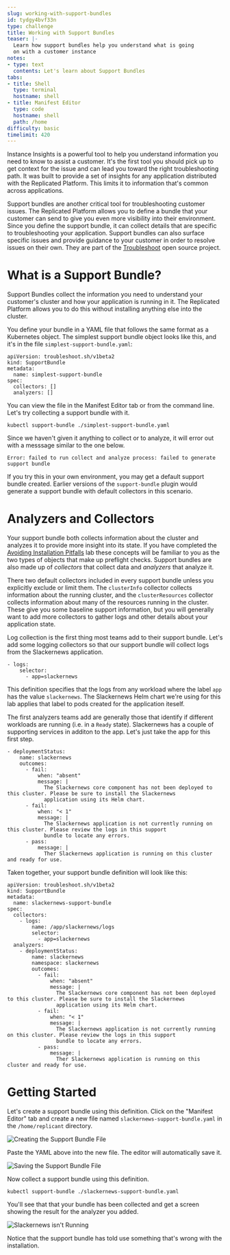 ```yaml
---
slug: working-with-support-bundles
id: tydgy4bvf33n
type: challenge
title: Working with Support Bundles
teaser: |-
  Learn how support bundles help you understand what is going
  on with a customer instance
notes:
- type: text
  contents: Let's learn about Support Bundles
tabs:
- title: Shell
  type: terminal
  hostname: shell
- title: Manifest Editor
  type: code
  hostname: shell
  path: /home
difficulty: basic
timelimit: 420
---
```


Instance Insights is a powerful tool to help you understand information you
need to know to assist a customer. It's the first tool you should pick up to
get context for the issue and can lead you toward the right troubleshooting
path. It was built to provide a set of insights for any application distributed
with the Replicated Platform. This limits it to information that's common
across applications.

Support bundles are another critical tool for troubleshooting customer issues.
The Replicated Platform allows you to define a bundle that your customer can
send to give you even more visibility into their environment. Since you define
the support bundle, it can collect details that are specific to troubleshooting
your application. Support bundles can also surface specific issues and provide
guidance to your customer in order to resolve issues on their own. They are part
of the [Troubleshoot](https://troubleshoot.sh) open source project.

What is a Support Bundle?
=========================

Support Bundles collect the information you need to understand your customer's
cluster and how your application is running in it. The Replicated Platform
allows you to do this without installing anything else into the cluster.

You define your bundle in a YAML file that follows the same format as a
Kubernetes object. The simplest support bundle object looks like this, and it's
in the file `simplest-support-bundle.yaml`:

```
apiVersion: troubleshoot.sh/v1beta2
kind: SupportBundle
metadata:
  name: simplest-support-bundle
spec:
  collectors: []
  analyzers: []
```

You can view the file in the Manifest Editor tab or from the command line.
Let's try collecting a support bundle with it.

```
kubectl support-bundle ./simplest-support-bundle.yaml
```

Since we haven't given it anything to collect or to analyze, it will error out
with a messsage similar to the one below.

```
Error: failed to run collect and analyze process: failed to generate support bundle
```

If you try this in your own environment, you may get a default support bundle created.
Earlier versions of the `support-bundle` plugin would generate a support bundle
with default collectors in this scenario.

Analyzers and Collectors
========================

Your support bundle both collects information about the cluster and analyzes it
to provide more insight into its state. If you have completed the [Avoiding
Installation
Pitfalls](https://play.instruqt.com/replicated/tracks/avoiding-installation-pitfalls)
lab these concepts will be familiar to you as the two types of objects that
make up preflight checks. Support bundles are also made up of _collectors_ that
collect data and _analyzers_ that analyze it.

There two default collectors included in every support bundle unless you
explicitly exclude or limit them. The `clusterInfo` collector collects
information about the running cluster, and the `clusterResources` collector
collects information about many of the resources running in the cluster. These
give you some baseline support information, but you will generally want to add
more collectors to gather logs and other details about your application state.

Log collection is the first thing most teams add to their support bundle. Let's
add some logging collectors so that our support bundle will collect logs
from the Slackernews application.

```
- logs:
    selector:
      - app=slackernews
```

This definition specifies that the logs from any workload where the label `app`
has the value `slackernews`. The Slackernews Helm chart we're using
for this lab applies that label to pods created for the application iteself.

The first analyzers teams add are generally those that identify if different
workloads are running (i.e. in a `Ready` state). Slackernews has a couple of
supporting services in additon to the app. Let's just take the app for this
first step.

```
- deploymentStatus:
    name: slackernews
    outcomes:
      - fail:
          when: "absent"
          message: |
            The Slackernews core component has not been deployed to this cluster. Please be sure to install the Slackernews
            application using its Helm chart.
      - fail:
          when: "< 1"
          message: |
            The Slackernews application is not currently running on this cluster. Please review the logs in this support
            bundle to locate any errors.
      - pass:
          message: |
            Ther Slackernews application is running on this cluster and ready for use.
```

Taken together, your support bundle definition will look like this:

```
apiVersion: troubleshoot.sh/v1beta2
kind: SupportBundle
metadata:
  name: slackernews-support-bundle
spec:
  collectors:
    - logs:
        name: /app/slackernews/logs
        selector:
          - app=slackernews
  analyzers:
    - deploymentStatus:
        name: slackernews
        namespace: slackernews
        outcomes:
          - fail:
              when: "absent"
              message: |
                The Slackernews core component has not been deployed to this cluster. Please be sure to install the Slackernews
                application using its Helm chart.
          - fail:
              when: "< 1"
              message: |
                The Slackernews application is not currently running on this cluster. Please review the logs in this support
                bundle to locate any errors.
          - pass:
              message: |
                Ther Slackernews application is running on this cluster and ready for use.
```

Getting Started
===============

Let's create a support bundle using this definition. Click on the "Manifest
Editor" tab and create a new file named `slackernews-support-bundle.yaml` in the
`/home/replicant` directory.

![Creating the Support Bundle File](../assets/creating-slackernews-support-bundle.png)

Paste the YAML above into the new file. The editor will automatically save it.

![Saving the Support Bundle File](../assets/saving-slackernews-support-bundle.png)

Now collect a support bundle using this definition.

```
kubectl support-bundle ./slackernews-support-bundle.yaml
```

You'll see that that your bundle has been collected and get a screen showing
the result for the analyzer you added.

![Slackernews isn't Running](../assets/failing-slackernews-status.png)

Notice that the support bundle has told use something that's wrong with the
installation.
